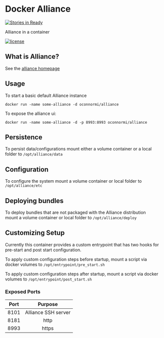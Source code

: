 # Docker Alliance

[![Stories in Ready](https://badge.waffle.io/oconnormi/docker-alliance.svg?label=ready&title=Ready)](http://waffle.io/oconnormi/docker-alliance)

Alliance in a container

[![license](https://img.shields.io/github/license/oconnormi/docker-alliance.svg?maxAge=2592000?style=flat-square)](https://github.com/oconnormi/docker-alliance/blob/master/LICENSE)

## What is Alliance?
See the [alliance homepage](https://github.com/codice/alliance)

## Usage

To start a basic default Alliance instance

```
docker run -name some-alliance -d oconnormi/alliance
```

To expose the alliance ui:

```
docker run -name some-alliance -d -p 8993:8993 oconnormi/alliance
```

## Persistence

To persist data/configurations mount either a volume container or a local folder to `/opt/alliance/data`

## Configuration

To configure the system mount a volume container or local folder to `/opt/alliance/etc`

## Deploying bundles

To deploy bundles that are not packaged with the Alliance distribution mount a volume container or local folder to `/opt/alliance/deploy`

## Customizing Setup

Currently this container provides a custom entrypoint that has two hooks for pre-start and post start configuration.

To apply custom configuration steps before startup, mount a script via docker volumes to `/opt/entrypoint/pre_start.sh`

To apply custom configuration steps after startup, mount a script via docker volumes to `/opt/entrypoint/post_start.sh`

### Exposed Ports

|Port|Purpose        |
|:--:|:-------------:|
|8101| Alliance SSH server|
|8181| http          |
|8993| https         |
